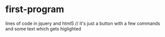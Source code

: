 # first-program
lines of code in jquery and html5 //
it's just a button with a few commands and some text which gets higlighted
